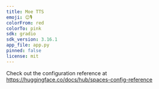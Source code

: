 ```yaml
---
title: Moe TTS
emoji: 😊🎙️
colorFrom: red
colorTo: pink
sdk: gradio
sdk_version: 3.16.1
app_file: app.py
pinned: false
license: mit
---
```


Check out the configuration reference at https://huggingface.co/docs/hub/spaces-config-reference
